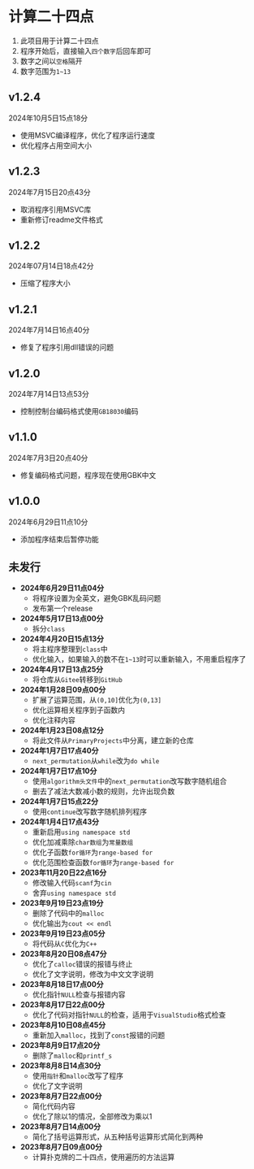 # 计算二十四点

1. 此项目用于计算二十四点
2. 程序开始后，直接输入```四个数字```后回车即可
3. 数字之间以```空格```隔开
4. 数字范围为```1~13```

## v1.2.4

2024年10月5日15点18分

- 使用MSVC编译程序，优化了程序运行速度
- 优化程序占用空间大小

## v1.2.3

2024年7月15日20点43分

- 取消程序引用MSVC库
- 重新修订readme文件格式

## v1.2.2

2024年07月14日18点42分

- 压缩了程序大小

## v1.2.1

2024年7月14日16点40分

- 修复了程序引用dll错误的问题

## v1.2.0

2024年7月14日13点53分

- 控制控制台编码格式使用```GB18030```编码

## v1.1.0

2024年7月3日20点40分

- 修复编码格式问题，程序现在使用GBK中文

## v1.0.0

2024年6月29日11点10分

- 添加程序结束后暂停功能

## 未发行

- **2024年6月29日11点04分**
  - 将程序设置为全英文，避免GBK乱码问题
  - 发布第一个release
- **2024年5月17日13点00分**
  - 拆分```class```
- **2024年4月20日15点13分**
  - 将主程序整理到```class```中
  - 优化输入，如果输入的数不在```1~13```时可以重新输入，不用重启程序了
- **2024年4月17日13点25分**
  - 将仓库从```Gitee```转移到```GitHub```
- **2024年1月28日09点00分**
  - 扩展了运算范围，从```(0,10]```优化为```(0,13]```
  - 优化运算相关程序到子函数内
  - 优化注释内容
- **2024年1月23日08点12分**
  - 将此文件从```PrimaryProjects```中分离，建立新的仓库
- **2024年1月7日17点40分**
  - ```next_permutation```从```while```改为```do while```
- **2024年1月7日17点10分**
  - 使用```algorithm头文件```中的```next_permutation```改写数字随机组合
  - 删去了减法大数减小数的规则，允许出现负数
- **2024年1月7日15点22分**
  - 使用```continue```改写数字随机排列程序
- **2024年1月4日17点43分**
  - 重新启用```using namespace std```
  - 优化加减乘除```char数组```为```常量数组```
  - 优化子函数```for循环```为```range-based for```
  - 优化范围检查函数```for循环```为```range-based for```
- **2023年11月20日22点16分**
  - 修改输入代码```scanf```为```cin```
  - 舍弃```using namespace std```
- **2023年9月19日23点19分**
  - 删除了代码中的```malloc```
  - 优化输出为```cout << endl```
- **2023年9月19日23点05分**
  - 将代码从```C```优化为```C++```
- **2023年8月20日08点47分**
  - 优化了```calloc```错误的报错与终止
  - 优化了文字说明，修改为中文文字说明
- **2023年8月18日17点00分**
  - 优化指针```NULL```检查与报错内容
- **2023年8月17日22点00分**
  - 优化了代码对指针```NULL```的检查，适用于```VisualStudio```格式检查
- **2023年8月10日08点45分**
  - 重新加入```malloc```，找到了```const```报错的问题
- **2023年8月9日17点20分**
  - 删除了```malloc```和```printf_s```
- **2023年8月8日14点30分**
  - 使用```指针```和```malloc```改写了程序
  - 优化了文字说明
- **2023年8月7日22点00分**
  - 简化代码内容
  - 优化了除以1的情况，全部修改为乘以1
- **2023年8月7日14点00分**
  - 简化了括号运算形式，从五种括号运算形式简化到两种
- **2023年8月7日09点00分**
  - 计算扑克牌的二十四点，使用遍历的方法运算
